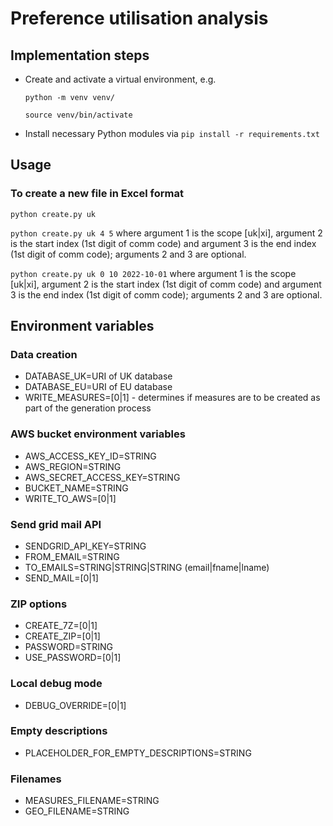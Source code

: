 # Preference utilisation analysis

## Implementation steps

- Create and activate a virtual environment, e.g.

  `python -m venv venv/`

  `source venv/bin/activate`

- Install necessary Python modules via `pip install -r requirements.txt`

## Usage

### To create a new file in Excel format
`python create.py uk`

`python create.py uk 4 5` where argument 1 is the scope [uk|xi], argument 2 is the start index (1st digit of comm code) and argument 3 is the end index  (1st digit of comm code); arguments 2 and 3 are optional.

`python create.py uk 0 10 2022-10-01` where argument 1 is the scope [uk|xi], argument 2 is the start index (1st digit of comm code) and argument 3 is the end index  (1st digit of comm code); arguments 2 and 3 are optional.

## Environment variables

### Data creation

- DATABASE_UK=URI of UK database
- DATABASE_EU=URI of EU database
- WRITE_MEASURES=[0|1] - determines if measures are to be created as part of the generation process

### AWS bucket environment variables

- AWS_ACCESS_KEY_ID=STRING
- AWS_REGION=STRING
- AWS_SECRET_ACCESS_KEY=STRING
- BUCKET_NAME=STRING
- WRITE_TO_AWS=[0|1]

### Send grid mail API
- SENDGRID_API_KEY=STRING
- FROM_EMAIL=STRING
- TO_EMAILS=STRING|STRING|STRING (email|fname|lname)
- SEND_MAIL=[0|1]

### ZIP options
- CREATE_7Z=[0|1]
- CREATE_ZIP=[0|1]
- PASSWORD=STRING
- USE_PASSWORD=[0|1]

### Local debug mode
- DEBUG_OVERRIDE=[0|1]

### Empty descriptions
- PLACEHOLDER_FOR_EMPTY_DESCRIPTIONS=STRING

### Filenames
- MEASURES_FILENAME=STRING
- GEO_FILENAME=STRING